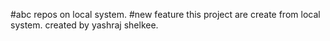 #abc
repos on local system.
#new feature
this project are create from local system.
created by yashraj shelkee.
